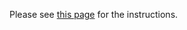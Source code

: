 Please see [this page](https://kas-lab.github.io/mirte_playground/mirte_rebet.html) for the instructions.
